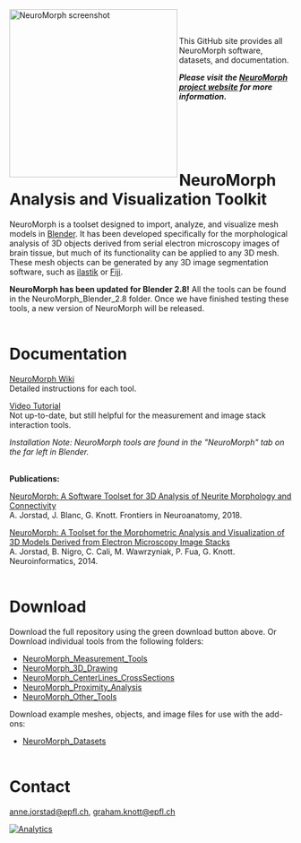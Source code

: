 <img src="https://github.com/NeuroMorph-EPFL/NeuroMorph/raw/master/NeuroMorph_screenshot.png" alt="NeuroMorph screenshot" height="300px" align="left"/>

<br><br>
This GitHub site provides all NeuroMorph software, datasets, and documentation.
<br>

<b><i>Please visit the [NeuroMorph project website](http://neuromorph.epfl.ch) for more information.</i></b>
<br><br><br><br><br><br>


# NeuroMorph Analysis and Visualization Toolkit

NeuroMorph is a toolset designed to import, analyze, and visualize mesh models in [Blender](https://www.blender.org/). It has been developed specifically for the morphological analysis of 3D objects derived from serial electron microscopy images of brain tissue, but much of its functionality can be applied to any 3D mesh.  These mesh objects can be generated by any 3D image segmentation software, such as [ilastik](http://ilastik.org/) or [Fiji](http://fiji.sc/Fiji).
<br>

**NeuroMorph has been updated for Blender 2.8!**  All the tools can be found in the NeuroMorph_Blender_2.8 folder.  Once we have finished testing these tools, a new version of NeuroMorph will be released.
<br><br>


# Documentation

[NeuroMorph Wiki](https://github.com/NeuroMorph-EPFL/NeuroMorph/wiki)  
Detailed instructions for each tool.

[Video Tutorial](https://www.youtube.com/watch?v=CVkcYjWgceM&vq=hd720)  
Not up-to-date, but still helpful for the measurement and image stack interaction tools.  

*Installation Note: NeuroMorph tools are found in the "NeuroMorph" tab on the far left in Blender.*  
<br>

**Publications:**

[NeuroMorph: A Software Toolset for 3D Analysis of Neurite Morphology and Connectivity](https://www.frontiersin.org/articles/10.3389/fnana.2018.00059/full)  
A. Jorstad, J. Blanc, G. Knott.  Frontiers in Neuroanatomy, 2018.

[NeuroMorph: A Toolset for the Morphometric Analysis and Visualization of 3D Models Derived from Electron Microscopy Image Stacks](http://link.springer.com/article/10.1007%2Fs12021-014-9242-5)  
A. Jorstad, B. Nigro, C. Cali, M. Wawrzyniak, P. Fua, G. Knott.  Neuroinformatics, 2014.
<br><br>


# Download

Download the full repository using the green download button above.  Or Download individual tools from the following folders:  
* [NeuroMorph_Measurement_Tools](NeuroMorph_Measurement_Tools)
* [NeuroMorph_3D_Drawing](NeuroMorph_3D_Drawing)
* [NeuroMorph_CenterLines_CrossSections](NeuroMorph_CenterLines_CrossSections)
* [NeuroMorph_Proximity_Analysis](NeuroMorph_Proximity_Analysis)
* [NeuroMorph_Other_Tools](NeuroMorph_Other_Tools)

Download example meshes, objects, and image files for use with the add-ons:
* [NeuroMorph_Datasets](NeuroMorph_Datasets)
<br><br>


# Contact
<anne.jorstad@epfl.ch>, <graham.knott@epfl.ch>

[![Analytics](https://ga-beacon.appspot.com/UA-99596205-1/NeuroMorph-main?pixel)](https://github.com/NeuroMorph-EPFL/NeuroMorph)
